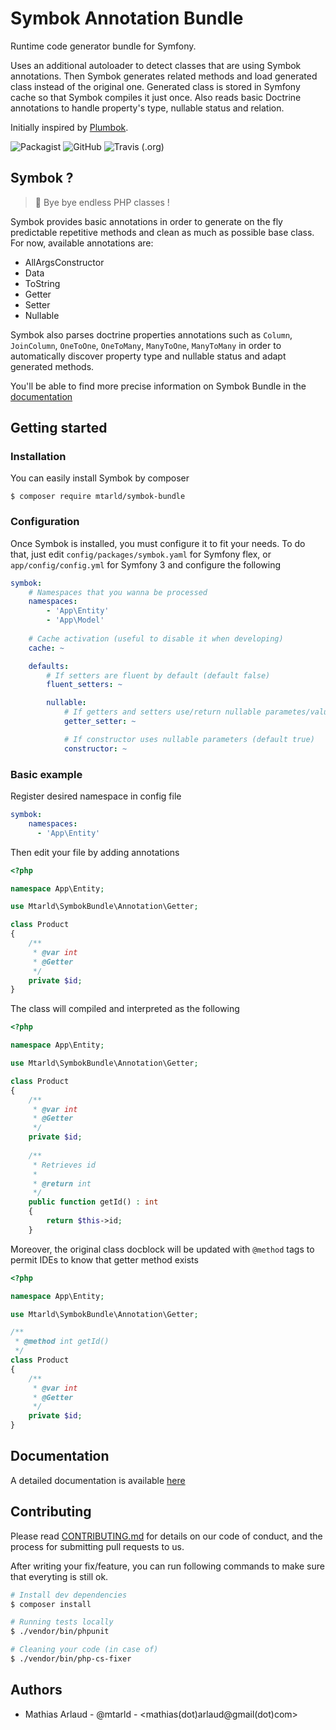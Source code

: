 # Symbok Annotation Bundle

Runtime code generator bundle for Symfony.

Uses an additional autoloader to detect classes that are using Symbok annotations. Then Symbok generates related methods and load generated class instead of the original one.
Generated class is stored in Symfony cache so that Symbok compiles it just once.
Also reads basic Doctrine annotations to handle property's type, nullable status and relation.

Initially inspired by [Plumbok](https://github.com/plumbok/plumbok).

![Packagist](https://img.shields.io/packagist/v/mtarld/symbok-bundle.svg?style=flat-square)
![GitHub](https://img.shields.io/github/license/mtarld/symbok-bundle.svg?style=flat-square)
![Travis (.org)](https://img.shields.io/travis/mtarld/symbok-bundle.svg?style=flat-square)

## Symbok ?
> :wave: Bye bye endless PHP classes !

Symbok provides basic annotations in order to generate on the fly predictable repetitive methods and clean as much as possible base class.
For now, available annotations are:
  - AllArgsConstructor
  - Data
  - ToString
  - Getter
  - Setter
  - Nullable

Symbok also parses doctrine properties annotations such as `Column`, `JoinColumn`, `OneToOne`, `OneToMany`, `ManyToOne`, `ManyToMany` in order to automatically discover property type and nullable status and adapt generated methods.

You'll be able to find more precise information on Symbok Bundle in the [documentation](Resources/doc/index.md)

## Getting started
### Installation
You can easily install Symbok by composer
```
$ composer require mtarld/symbok-bundle
```

### Configuration
Once Symbok is installed, you must configure it to fit your needs. 
To do that, just edit `config/packages/symbok.yaml` for Symfony flex, or `app/config/config.yml` for Symfony 3 and configure the following
```yaml
symbok:
    # Namespaces that you wanna be processed
    namespaces:
        - 'App\Entity'
        - 'App\Model'
        
    # Cache activation (useful to disable it when developing)
    cache: ~

    defaults:
        # If setters are fluent by default (default false)
        fluent_setters: ~

        nullable:
            # If getters and setters use/return nullable parametes/values (default false)
            getter_setter: ~

            # If constructor uses nullable parameters (default true)
            constructor: ~
```

### Basic example
Register desired namespace in config file
```yaml
symbok:
    namespaces:
      - 'App\Entity'
```
Then edit your file by adding annotations
```php
<?php

namespace App\Entity;

use Mtarld\SymbokBundle\Annotation\Getter;

class Product
{
    /**
     * @var int
     * @Getter
     */
    private $id;
}
```
The class will compiled and interpreted as the following
```php
<?php

namespace App\Entity;

use Mtarld\SymbokBundle\Annotation\Getter;

class Product
{
    /**
     * @var int
     * @Getter
     */
    private $id;
    
    /**
     * Retrieves id
     *
     * @return int
     */
    public function getId() : int
    {
        return $this->id;
    }
```
Moreover, the original class docblock will be updated with `@method` tags to permit IDEs to know that getter method exists
```php
<?php

namespace App\Entity;

use Mtarld\SymbokBundle\Annotation\Getter;

/**
 * @method int getId()
 */
class Product
{
    /**
     * @var int
     * @Getter
     */
    private $id;
}
```

## Documentation
A detailed documentation is available [here](Resources/doc/index.md)

## Contributing
Please read [CONTRIBUTING.md](CONTRIBUTING.md) for details on our code of conduct, and the process for submitting pull requests to us.

After writing your fix/feature, you can run following commands to make sure that everyting is still ok.

```bash
# Install dev dependencies
$ composer install

# Running tests locally
$ ./vendor/bin/phpunit

# Cleaning your code (in case of)
$ ./vendor/bin/php-cs-fixer
```

## Authors
- Mathias Arlaud - @mtarld - <mathias(dot)arlaud@gmail(dot)com>
